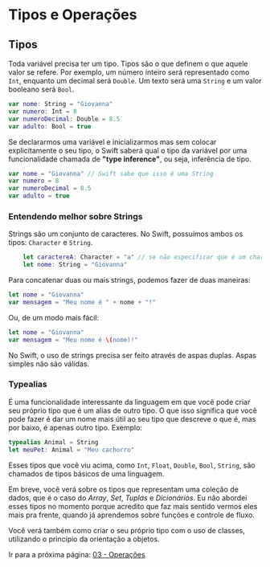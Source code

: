 # Tipos e Operações

## Tipos
Toda variável precisa ter um tipo. Tipos são o que definem o que aquele valor se refere. Por exemplo, um número inteiro será representado como `Int`, enquanto um decimal será `Double`. Um texto será uma `String` e um valor booleano será `Bool`.
```swift
var nome: String = "Giovanna"
var numero: Int = 8
var numeroDecimal: Double = 8.5
var adulto: Bool = true
```

Se declararmos uma variável e inicializarmos mas sem colocar explicitamente o seu tipo, o Swift saberá qual o tipo da variável por uma funcionalidade chamada de **"type inference"**, ou seja, inferência de tipo.

```swift
var nome = "Giovanna" // Swift sabe que isso é uma String
var numero = 8
var numeroDecimal = 8.5
var adulto = true
```

### Entendendo melhor sobre Strings

Strings são um conjunto de caracteres. No Swift, possuímos ambos os tipos: `Character` e `String`.
```swift
    let caractereA: Character = "a" // se não especificar que é um character, o Swift entenderá que é uma string
    let nome: String = "Giovanna"
```

Para concatenar duas ou mais strings, podemos fazer de duas maneiras:

```swift
let nome = "Giovanna"
var mensagem = "Meu nome é " + nome + "!"
```

Ou, de um modo mais fácil:

```swift
let nome = "Giovanna"
var mensagem = "Meu nome é \(nome)!"
```

No Swift, o uso de strings precisa ser feito através de aspas duplas. Aspas simples não são válidas.

### Typealias
É uma funcionalidade interessante da linguagem em que você pode criar seu próprio tipo que é um alias de outro tipo. O que isso significa que você pode fazer é dar um nome mais útil ao seu tipo que descreve o que é, mas por baixo, é apenas outro tipo. Exemplo:

```swift
typealias Animal = String
let meuPet: Animal = "Meu cachorro"
```

Esses tipos que você viu acima, como `Int`, `Float`, `Double`, `Bool`, `String`, são chamados de tipos básicos de uma linguagem.

Em breve, você verá sobre os tipos que representam uma coleção de dados, que é o caso do *Array*, *Set*, *Tuplas* e *Dicionários*. Eu não abordei esses tipos no momento porque acredito que faz mais sentido vermos eles mais pra frente, quando já aprendemos sobre funções e controle de fluxo.

Você verá também como criar o seu próprio tipo com o uso de classes, utilizando o princípio da orientação a objetos.

Ir para a próxima página: [03 - Operações](03-operacoes.md)